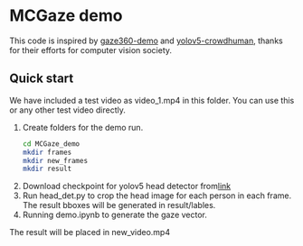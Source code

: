 # MCGaze demo
This code is inspired by [gaze360-demo](https://colab.research.google.com/drive/1SJbzd-gFTbiYjfZynIfrG044fWi6svbV?usp=sharing) and [yolov5-crowdhuman](https://github.com/deepakcrk/yolov5-crowdhuman), thanks for their efforts for computer vision society.
## Quick start
We have included a test video as video_1.mp4 in this folder. You can use this or any other test video directly.
1. Create folders for the demo run.
   ```bash
   cd MCGaze_demo
   mkdir frames
   mkdir new_frames
   mkdir result
   ```
2. Download checkpoint for yolov5 head detector from[link](https://drive.google.com/file/d/1gglIwqxaH2iTvy6lZlXuAcMpd_U0GCUb/view?usp=sharing) 
3. Run head_det.py to crop the head image for each person in each frame. The result bboxes will be generated in result/lables.
4. Running demo.ipynb to generate the gaze vector.
   
The result will be placed in new_video.mp4
